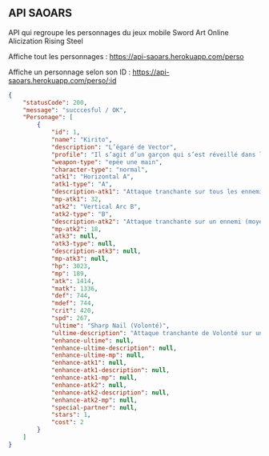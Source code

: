 ## API SAOARS
API qui regroupe les personnages du jeux mobile Sword Art Online Alicization Rising Steel

Affiche tout les personnages : https://api-saoars.herokuapp.com/perso

Affiche un personnage selon son ID : https://api-saoars.herokuapp.com/perso/:id

```json
{
    "statusCode": 200,
    "message": "succcesful / OK",
    "Personage": [
        {
            "id": 1,
            "name": "Kirito",
            "description": "L’égaré de Vector",
            "profile": "Il s’agit d’un garçon qui s’est réveillé dans le monde virtuel « Underworld (UW) ». Il a gardé sa conscience et ses souvenirs du monde réel qui devaient être bloqués à l’origine lors de la plongée, mais il ne se souvient pas des événements qui se sont produits juste avant son arrivée dans ce monde. Il a remarqué que les habitants de l’Underworld ne sont ni des humains, ni des IA. C’est pour cette raison qu’il souhaite se rendre à Centoria, la Capitale Centrale, afin de pouvoir identifier sa mission.",
            "weapon-type": "epée une main",
            "character-type": "normal",
            "atk1": "Horizontal A",
            "atk1-type": "A",
            "description-atk1": "Attaque tranchante sur tous les ennemis (forte).",
            "mp-atk1": 32,
            "atk2": "Vertical Arc B",
            "atk2-type": "B",
            "description-atk2": "Attaque tranchante sur un ennemi (moyenne). Brise la Volonté ennemie de 40,00%",
            "mp-atk2": 18,
            "atk3": null,
            "atk3-type": null,
            "description-atk3": null,
            "mp-atk3": null,
            "hp": 3023,
            "mp": 189,
            "atk": 1414,
            "matk": 1336,
            "def": 744,
            "mdef": 744,
            "crit": 420,
            "spd": 267,
            "ultime": "Sharp Nail (Volonté)",
            "ultime-description": "Attaque tranchante de Volonté sur un ennemi.",
            "enhance-ultime": null,
            "enhance-ultime-description": null,
            "enhance-ultime-mp": null,
            "enhance-atk1": null,
            "enhance-atk1-description": null,
            "enhance-atk1-mp": null,
            "enhance-atk2": null,
            "enhance-atk2-description": null,
            "enhance-atk2-mp": null,
            "special-partner": null,
            "stars": 1,
            "cost": 2
        }
    ]
}
```


<!-- delete data
compte obligatoire
https://api-saoars.herokuapp.com/delete/:id 

create data
compte obligatoire
https://api-saoars.herokuapp.com/insert

update data 
compte obligatoire
https://api-saoars.herokuapp.com/update/:id -->


